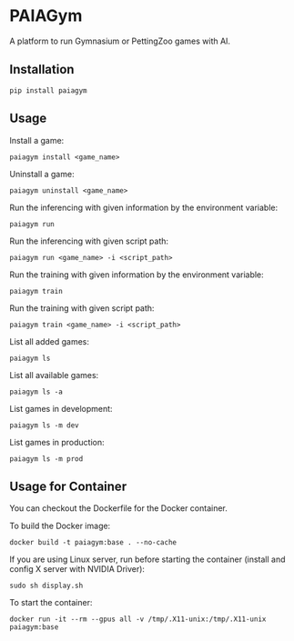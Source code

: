 # PAIAGym

A platform to run Gymnasium or PettingZoo games with AI.

## Installation

```
pip install paiagym
```

## Usage

Install a game:
```
paiagym install <game_name>
```

Uninstall a game:
```
paiagym uninstall <game_name>
```

Run the inferencing with given information by the environment variable:
```
paiagym run
```

Run the inferencing with given script path:
```
paiagym run <game_name> -i <script_path>
```

Run the training with given information by the environment variable:
```
paiagym train
```

Run the training with given script path:
```
paiagym train <game_name> -i <script_path>
```

List all added games:
```
paiagym ls
```

List all available games:
```
paiagym ls -a
```

List games in development:
```
paiagym ls -m dev
```

List games in production:
```
paiagym ls -m prod
```

## Usage for Container

You can checkout the Dockerfile for the Docker container.

To build the Docker image:
```
docker build -t paiagym:base . --no-cache
```

If you are using Linux server, run before starting the container (install and config X server with NVIDIA Driver):
```
sudo sh display.sh
```

To start the container:
```
docker run -it --rm --gpus all -v /tmp/.X11-unix:/tmp/.X11-unix paiagym:base
```